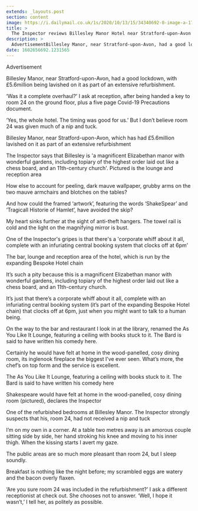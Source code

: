 ```yaml
--- 
extends: _layouts.post 
section: content 
image: https://i.dailymail.co.uk/1s/2020/10/13/15/34340692-0-image-a-17_1602598903152.jpg 
title: > 
  The Inspector reviews Billesley Manor Hotel near Stratford-upon-Avon 
description: > 
  AdvertisementBillesley Manor, near Stratford-upon-Avon, had a good lockdown, with £5.6million being lavished on it as part of an extensive refurbishment.The timing was good for us.’ But I don’t believe room 24 was given much of a nip and tuck.The Inspector strongly suspects that his, room 24, had not received a nip and tuckI’m on my own in a corner.The public areas are so much more pleasant than room 24, but I sleep soundly.‘Are you sure room 24 was included in the refurbishment?’ I ask a different receptionist at check out. 
date: 1602656692.1231565 
--- 
```

Advertisement

Billesley Manor, near Stratford-upon-Avon, had a good lockdown, with £5.6million being lavished on it as part of an extensive refurbishment.

‘Was it a complete overhaul?’ I ask at reception, after being handed a key to room 24 on the ground floor, plus a five page Covid-19 Precautions document.

‘Yes, the whole hotel. The timing was good for us.’ But I don’t believe room 24 was given much of a nip and tuck.

Billesley Manor, near Stratford-upon-Avon, which has had £5.6million lavished on it as part of an extensive refurbishment

The Inspector says that Billesley is 'a magnificent Elizabethan manor with wonderful gardens, including topiary of the highest order laid out like a chess board, and an 11th-century church'. Pictured is the lounge and reception area

How else to account for peeling, dark mauve wallpaper, grubby arms on the two mauve armchairs and blotches on the tables?

And how could the framed ‘artwork’, featuring the words ‘ShakeSpear’ and ‘Tragicall Historie of Hamlet’, have avoided the skip?

My heart sinks further at the sight of anti-theft hangers. The towel rail is cold and the light on the magnifying mirror is bust.

One of the Inspector's gripes is that there's a 'corporate whiff about it all, complete with an infuriating central booking system that clocks off at 6pm'

The bar, lounge and reception area of the hotel, which is run by the expanding Bespoke Hotel chain

It’s such a pity because this is a magnificent Elizabethan manor with wonderful gardens, including topiary of the highest order laid out like a chess board, and an 11th-century church.

It’s just that there’s a corporate whiff about it all, complete with an infuriating central booking system (it’s part of the expanding Bespoke Hotel chain) that clocks off at 6pm, just when you might want to talk to a human being.

On the way to the bar and restaurant I look in at the library, renamed the As You Like It Lounge, featuring a ceiling with books stuck to it. The Bard is said to have written his comedy here.

Certainly he would have felt at home in the wood-panelled, cosy dining room, its inglenook fireplace the biggest I’ve ever seen. What’s more, the chef’s on top form and the service is excellent.

The As You Like It Lounge, featuring a ceiling with books stuck to it. The Bard is said to have written his comedy here

Shakespeare would have felt at home in the wood-panelled, cosy dining room (pictured), declares the Inspector

One of the refurbished bedrooms at Billesley Manor. The Inspector strongly suspects that his, room 24, had not received a nip and tuck

I’m on my own in a corner. At a table two metres away is an amorous couple sitting side by side, her hand stroking his knee and moving to his inner thigh. When the kissing starts I avert my gaze.

The public areas are so much more pleasant than room 24, but I sleep soundly.

Breakfast is nothing like the night before; my scrambled eggs are watery and the bacon overly flaxen.

‘Are you sure room 24 was included in the refurbishment?’ I ask a different receptionist at check out. She chooses not to answer. ‘Well, I hope it wasn’t,’ I tell her, as politely as possible.